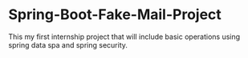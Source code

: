 # Spring-Boot-Fake-Mail-Project
This my first internship project that will include basic operations using spring data spa and spring security.
